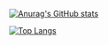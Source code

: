 
[![Anurag's GitHub stats](https://github-readme-stats.vercel.app/api?username=iversonwool&show_icons=true&theme=radical)](https://github.com/anuraghazra/github-readme-stats)


[![Top Langs](https://github-readme-stats.vercel.app/api/top-langs/?username=iversonwool&layout=compact)](https://github.com/anuraghazra/github-readme-stats)

